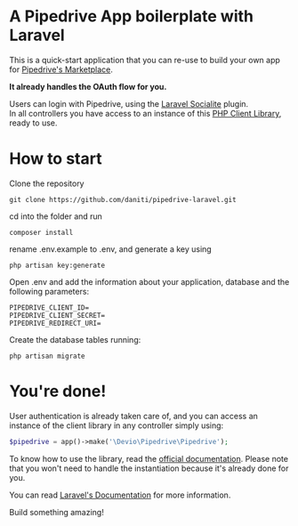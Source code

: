 # A Pipedrive App boilerplate with Laravel
This is a quick-start application that you can re-use to build your own app for [Pipedrive's Marketplace](https://marketplace.pipedrive.com/).

**It already handles the OAuth flow for you.**

Users can login with Pipedrive, using the [Laravel Socialite](https://github.com/SocialiteProviders/Providers) plugin.<br>In all controllers you have access to an instance of this [PHP Client Library](https://github.com/IsraelOrtuno/pipedrive), ready to use.

# How to start

Clone the repository

```
git clone https://github.com/daniti/pipedrive-laravel.git
```
cd into the folder and run

```
composer install
```
rename .env.example to .env, and generate a key using
```
php artisan key:generate
```
Open .env and add the information about your application, database and the following parameters:
```
PIPEDRIVE_CLIENT_ID=
PIPEDRIVE_CLIENT_SECRET=
PIPEDRIVE_REDIRECT_URI=
```
Create the database tables running:
```
php artisan migrate
```
# You're done!

User authentication is already taken care of, and you can access an instance of the client library in any controller simply using:
```php
$pipedrive = app()->make('\Devio\Pipedrive\Pipedrive');
```
To know how to use the library, read the [official documentation](https://github.com/IsraelOrtuno/pipedrive). Please note that you won't need to handle the instantiation because it's already done for you.

You can read [Laravel's Documentation](https://laravel.com/docs/5.7) for more information.

Build something amazing!
